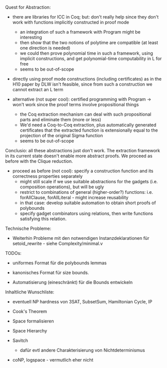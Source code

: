 Quest for Abstraction:

* there are libraries for ICC in Coq; but: don't really help since they don't work with functions implicitly constructed in proof mode
    * an integration of such a framework with Program might be interesting
    * then show that the two notions of polytime are compatible (at least one direction is needed)
    * we could then prove polynomial time in such a framework, using implicit constructions, and get polynomial-time computability in L for free
    * seems to be out-of-scope
    
* directly using proof mode constructions (including certificates) as in the H10 paper by DLW isn't feasible, since from such a construction we cannot extract an L term 

* alternative (not super cool): certified programming with Program -> won't work since the proof terms involve propositional things
    * the Coq extraction mechanism can deal with such propositional parts and eliminate them (more or less)
    * We'd need a Coq-to-Coq extraction, plus automatically generated certificates that the extracted function is extensionally equal to the projection of the original Sigma function
    * seems to be out-of-scope
    
Conclusio: all these abstractions just don't work. The extraction framework in its current state doesn't enable more abstract proofs.
We proceed as before with the Clique reduction.

* proceed as before (not cool): specify a construction function and its correctness properties separately 
    * might still scale if we use suitable abstractions for the gadgets (i.e. composition operations), but will be ugly
    * restrict to combinations of general (higher-order?) functions: i.e. forAllClause, forAllLiteral - might increase reusability
    * in that case: develop suitable automation to obtain short proofs of polybounds
    * specify gadget combinators using relations, then write functions satisfying this relation.

    
Technische Probleme: 

* Weiterhin Probleme mit den notwendigen Instanzdeklarationen für setoid_rewrite - siehe Complexity/minimal.v


TODOs: 
* uniformes Format für die polybounds lemmas

* kanonisches Format für size bounds. 

* Automatisierung (eineschränkt) für die Bounds entwickeln



Inhaltliche Wunschliste: 
* eventuell NP hardness von 3SAT, SubsetSum, Hamiltonian Cycle, IP

* Cook's Theorem 

* Space formalisieren

* Space Hierarchy

* Savitch
  * dafür evtl andere Charakterisierung von Nichtdeterminismus

* coNP, logspace - vermutlich eher nicht

